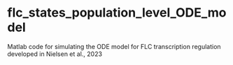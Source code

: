 # flc_states_population_level_ODE_model
Matlab code for simulating the ODE model for FLC transcription regulation developed in Nielsen et al., 2023
